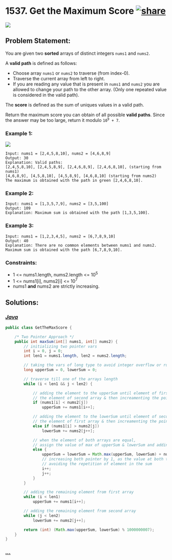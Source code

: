 # 1537. Get the Maximum Score [![share]](https://leetcode.com/problems/get-the-maximum-score/)

![][hard]

## Problem Statement:

You are given two **sorted** arrays of distinct integers `nums1` and `nums2`.

A **valid path** is defined as follows:

- Choose array `nums1` or `nums2` to traverse (from index-0).
- Traverse the current array from left to right.
- If you are reading any value that is present in `nums1` and `nums2` you are allowed to change your path to the other array. (Only one repeated value is considered in the valid path).

The **score** is defined as the sum of uniques values in a valid path.

Return the maximum score you can obtain of all possible **valid paths**. Since the answer may be too large, return it modulo <code>10<sup>9</sup> + 7</code>.

### Example 1:

![](https://assets.leetcode.com/uploads/2020/07/16/sample_1_1893.png)

```
Input: nums1 = [2,4,5,8,10], nums2 = [4,6,8,9]
Output: 30
Explanation: Valid paths:
[2,4,5,8,10], [2,4,5,8,9], [2,4,6,8,9], [2,4,6,8,10], (starting from nums1)
[4,6,8,9], [4,5,8,10], [4,5,8,9], [4,6,8,10] (starting from nums2)
The maximum is obtained with the path in green [2,4,6,8,10].
```

### Example 2:

```
Input: nums1 = [1,3,5,7,9], nums2 = [3,5,100]
Output: 109
Explanation: Maximum sum is obtained with the path [1,3,5,100].
```

### Example 3:

```
Input: nums1 = [1,2,3,4,5], nums2 = [6,7,8,9,10]
Output: 40
Explanation: There are no common elements between nums1 and nums2.
Maximum sum is obtained with the path [6,7,8,9,10].
```

### Constraints:

- 1 <= nums1.length, nums2.length <= 10<sup>5</sup>
- 1 <= nums1[i], nums2[i] <= 10<sup>7</sup>
- nums1 **and** nums2 are strictly increasing.

## Solutions:

### [_Java_](./GetTheMaxScore.java)

```java
public class GetTheMaxScore {

    /* Two Pointer Approach */
    public int maxSum(int[] nums1, int[] nums2) {
        // initializing two pointer vars
        int i = 0, j = 0;
        int len1 = nums1.length, len2 = nums2.length;

        // taking the vars of long type to avoid integer overflow or runtime error
        long upperSum = 0, lowerSum = 0;

        // traverse till one of the arrays length
        while (i < len1 && j < len2) {

            // adding the element to the upperSum until element of first array is >=
            // the element of second array & then increamenting the pointer var by 1
            if (nums1[i] < nums2[j])
                upperSum += nums1[i++];

            // adding the element to the lowerSum until element of second array is >=
            // the element of first array & then increamenting the pointer var by 1
            else if (nums1[i] > nums2[j])
                lowerSum += nums2[j++];

            // when the element of both arrays are equal,
            // assign the value of max of upperSum & lowerSum and adding the element itself
            else {
                upperSum = lowerSum = Math.max(upperSum, lowerSum) + nums1[i];
                // increasing both pointer by 1, as the value at both the pointers is same,
                // avoiding the repetition of element in the sum
                i++;
                j++;
            }
        }

        // adding the remaining element from first array
        while (i < len1)
            upperSum += nums1[i++];

        // adding the remaining element from second array
        while (j < len2)
            lowerSum += nums2[j++];

        return (int) (Math.max(upperSum, lowerSum) % 1000000007);
    }
}
```

### [_..._]()

```

```

<!----------------------------------{ link }--------------------------------->

[share]: https://img.icons8.com/external-anggara-blue-anggara-putra/20/000000/external-share-user-interface-basic-anggara-blue-anggara-putra-2.png
[hard]: https://img.shields.io/badge/Difficulty-Hard-red.svg
